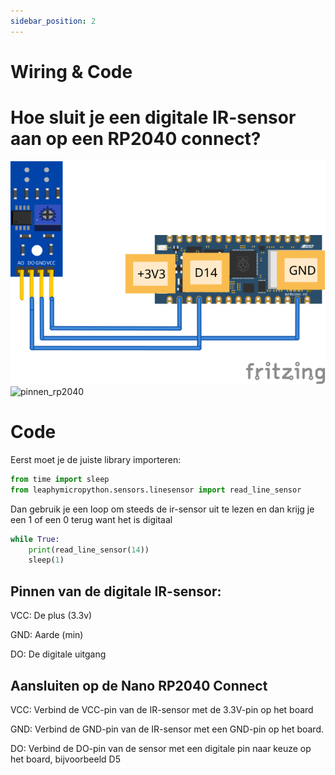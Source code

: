 ```yaml
---
sidebar_position: 2
---
```


# Wiring & Code

# Hoe sluit je een digitale IR-sensor aan op een RP2040 connect?

![digital_ir_sensor](nano_rp2040_digital_ir_sensor.svg)
![pinnen_rp2040](/img/pinout_nano_rp2040_connect.png)

# Code

Eerst moet je de juiste library importeren:

```py
from time import sleep
from leaphymicropython.sensors.linesensor import read_line_sensor
```

Dan gebruik je een loop om steeds de ir-sensor uit te lezen en dan krijg je een
1 of een 0 terug want het is digitaal
```py
while True:
    print(read_line_sensor(14))
    sleep(1)
```


## Pinnen van de digitale IR-sensor:
VCC: De plus (3.3v)

GND: Aarde (min)

DO: De digitale uitgang

## Aansluiten op de Nano RP2040 Connect
VCC: Verbind de VCC-pin van de IR-sensor met de 3.3V-pin op het board

GND: Verbind de GND-pin van de IR-sensor met een GND-pin op het board.

DO: Verbind de DO-pin van de sensor met een digitale pin naar keuze op het board, bijvoorbeeld D5
